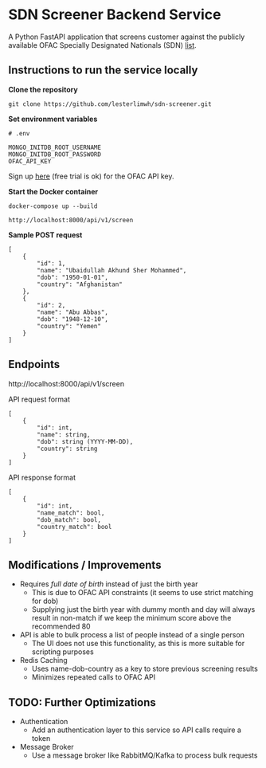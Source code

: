 # SDN Screener Backend Service
A Python FastAPI application that screens customer against the publicly available OFAC Specially Designated Nationals (SDN) [list](https://sanctionslist.ofac.treas.gov/Home/SdnList).
## Instructions to run the service locally
**Clone the repository**
```
git clone https://github.com/lesterlimwh/sdn-screener.git
```
**Set environment variables**
```
# .env

MONGO_INITDB_ROOT_USERNAME
MONGO_INITDB_ROOT_PASSWORD
OFAC_API_KEY
```
Sign up [here](https://www.ofac-api.com/account/sign-up) (free trial is ok) for the OFAC API key.

**Start the Docker container**
```
docker-compose up --build

http://localhost:8000/api/v1/screen
```
**Sample POST request**
```
[
    {
        "id": 1,
        "name": "Ubaidullah Akhund Sher Mohammed",
        "dob": "1950-01-01",
        "country": "Afghanistan"
    },
    {
        "id": 2,
        "name": "Abu Abbas",
        "dob": "1948-12-10",
        "country": "Yemen"
    }
]
```

## Endpoints
http://localhost:8000/api/v1/screen

API request format
```
[
    {
        "id": int,
        "name": string,
        "dob": string (YYYY-MM-DD),
        "country": string
    }
]
```

API response format
```
[
    {
        "id": int,
        "name_match": bool,
        "dob_match": bool,
        "country_match": bool
    }
]
```

## Modifications / Improvements
- Requires *full date of birth* instead of just the birth year
    - This is due to OFAC API constraints (it seems to use strict matching for dob)
    - Supplying just the birth year with dummy month and day will always result in non-match if we keep the minimum score above the recommended 80
- API is able to bulk process a list of people instead of a single person
    - The UI does not use this functionality, as this is more suitable for scripting purposes
- Redis Caching
    - Uses name-dob-country as a key to store previous screening results
    - Minimizes repeated calls to OFAC API

## TODO: Further Optimizations
- Authentication
    - Add an authentication layer to this service so API calls require a token
- Message Broker
    - Use a message broker like RabbitMQ/Kafka to process bulk requests
